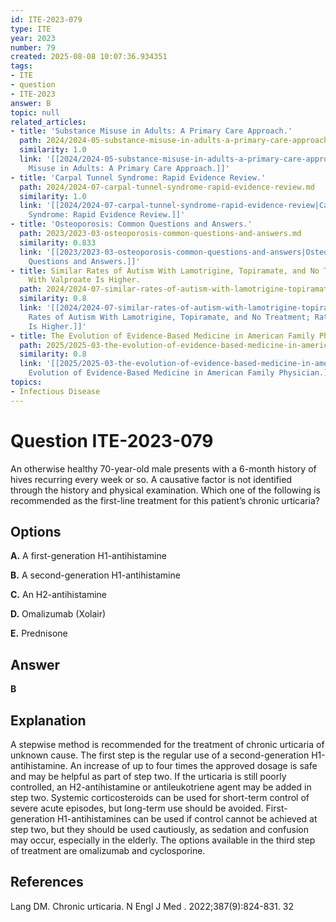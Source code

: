 ```yaml
---
id: ITE-2023-079
type: ITE
year: 2023
number: 79
created: 2025-08-08 10:07:36.934351
tags:
- ITE
- question
- ITE-2023
answer: B
topic: null
related_articles:
- title: 'Substance Misuse in Adults: A Primary Care Approach.'
  path: 2024/2024-05-substance-misuse-in-adults-a-primary-care-approach.md
  similarity: 1.0
  link: '[[2024/2024-05-substance-misuse-in-adults-a-primary-care-approach|Substance
    Misuse in Adults: A Primary Care Approach.]]'
- title: 'Carpal Tunnel Syndrome: Rapid Evidence Review.'
  path: 2024/2024-07-carpal-tunnel-syndrome-rapid-evidence-review.md
  similarity: 1.0
  link: '[[2024/2024-07-carpal-tunnel-syndrome-rapid-evidence-review|Carpal Tunnel
    Syndrome: Rapid Evidence Review.]]'
- title: 'Osteoporosis: Common Questions and Answers.'
  path: 2023/2023-03-osteoporosis-common-questions-and-answers.md
  similarity: 0.833
  link: '[[2023/2023-03-osteoporosis-common-questions-and-answers|Osteoporosis: Common
    Questions and Answers.]]'
- title: Similar Rates of Autism With Lamotrigine, Topiramate, and No Treatment; Rate
    With Valproate Is Higher.
  path: 2024/2024-07-similar-rates-of-autism-with-lamotrigine-topiramate-and-no-t.md
  similarity: 0.8
  link: '[[2024/2024-07-similar-rates-of-autism-with-lamotrigine-topiramate-and-no-t|Similar
    Rates of Autism With Lamotrigine, Topiramate, and No Treatment; Rate With Valproate
    Is Higher.]]'
- title: The Evolution of Evidence-Based Medicine in American Family Physician.
  path: 2025/2025-03-the-evolution-of-evidence-based-medicine-in-american-family.md
  similarity: 0.8
  link: '[[2025/2025-03-the-evolution-of-evidence-based-medicine-in-american-family|The
    Evolution of Evidence-Based Medicine in American Family Physician.]]'
topics:
- Infectious Disease
---
```


# Question ITE-2023-079

An otherwise healthy 70-year-old male presents with a 6-month history of hives recurring every week or so. A causative factor is not identified through the history and physical examination. Which one of the following is recommended as the first-line treatment for this patient’s chronic urticaria?

## Options

**A.** A first-generation H1-antihistamine

**B.** A second-generation H1-antihistamine

**C.** An H2-antihistamine

**D.** Omalizumab (Xolair)

**E.** Prednisone

## Answer

**B**

## Explanation

A stepwise method is recommended for the treatment of chronic urticaria of unknown cause. The first step is the regular use of a second-generation H1-antihistamine. An increase of up to four times the approved dosage is safe and may be helpful as part of step two. If the urticaria is still poorly controlled, an H2-antihistamine or antileukotriene agent may be added in step two. Systemic corticosteroids can be used for short-term control of severe acute episodes, but long-term use should be avoided. First-generation H1-antihistamines can be used if control cannot be achieved at step two, but they should be used cautiously, as sedation and confusion may occur, especially in the elderly. The options available in the third step of treatment are omalizumab and cyclosporine.

## References

Lang DM. Chronic urticaria. N Engl J Med . 2022;387(9):824-831. 32

